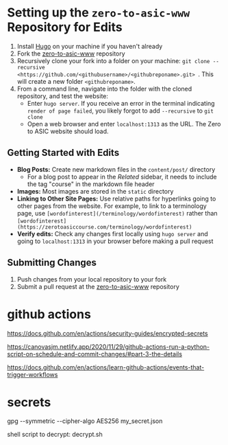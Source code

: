 # Setting up the `zero-to-asic-www` Repository for Edits
1. Install [Hugo](https://gohugo.io/installation/) on your machine if you haven't already
2. Fork the [zero-to-asic-www](https://github.com/mattvenn/zero-to-asic-www) repository
3. Recursively clone your fork into a folder on your machine: `git clone --recursive <https://github.com/<githubusername>/<githubreponame>.git> `. This will create a new folder `<githubreponame>`.
4. From a command line, navigate into the folder with the cloned repository, and test the website: 
      * Enter `hugo server`. If you receive an error in the terminal indicating `render of page failed`, you likely forgot to add `--recursive` to `git clone`
      * Open a web browser and enter `localhost:1313` as the URL. The Zero to ASIC website should load.

## Getting Started with Edits
* **Blog Posts:** Create new markdown files in the `content/post/` directory 
   * For a blog post to appear in the *Related* sidebar, it needs to include the tag "course" in the markdown file header
* **Images:** Most  images are stored in the `static` directory
* **Linking to Other Site Pages:** Use relative paths for hyperlinks going to other pages from the website. For example, to link to a terminology page, use `[wordofinterest](/terminology/wordofinterest)` rather than `[wordofinterest](https://zerotoasiccourse.com/terminology/wordofinterest)`
* **Verify edits:** Check any changes first locally using `hugo server` and going to `localhost:1313` in your browser before making a pull request

## Submitting Changes
1. Push changes from your local repository to your fork
2. Submit a pull request at the [zero-to-asic-www](https://github.com/mattvenn/zero-to-asic-www) repository


# github actions

https://docs.github.com/en/actions/security-guides/encrypted-secrets


https://canovasjm.netlify.app/2020/11/29/github-actions-run-a-python-script-on-schedule-and-commit-changes/#part-3-the-details


https://docs.github.com/en/actions/learn-github-actions/events-that-trigger-workflows

# secrets

gpg --symmetric --cipher-algo AES256 my_secret.json

shell script to decrypt: decrypt.sh

